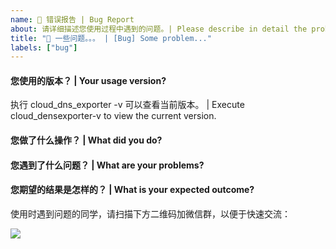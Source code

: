 ```yaml
---
name: 🐛 错误报告 | Bug Report
about: 请详细描述您使用过程中遇到的问题。| Please describe in detail the problems you encountered in the process of using.
title: "🐛 一些问题。。。 | [Bug] Some problem..."
labels: ["bug"]
---
```


<!-- 请在您提交 bug 之前，回答以下这些问题。 | Please answer these questions before you submit a bug. -->

#### 您使用的版本？ | Your usage version?

执行 cloud_dns_exporter -v 可以查看当前版本。 | Execute cloud_densexporter-v to view the current version.

#### 您做了什么操作？ | What did you do?

#### 您遇到了什么问题？ | What are your problems?

#### 您期望的结果是怎样的？ | What is your expected outcome?

使用时遇到问题的同学，请扫描下方二维码加微信群，以便于快速交流：

![](https://t.eryajf.net/imgs/2024/09/1725409085035.webp)